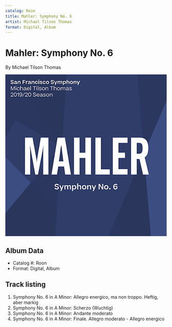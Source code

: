 ```yaml
---
catalog: Roon
title: Mahler: Symphony No. 6
artist: Michael Tilson Thomas
format: Digital, Album
---
```


# Mahler: Symphony No. 6

By Michael Tilson Thomas

![](../../assets/albumcovers/Michael_Tilson_Thomas-Mahler-_Symphony_No_6.png)

## Album Data

- Catalog #: Roon
- Format: Digital, Album


## Track listing


1. Symphony No. 6 in A Minor: Allegro energico, ma non troppo. Heftig, aber markig
2. Symphony No. 6 in A Minor: Scherzo (Wuchtig)
3. Symphony No. 6 in A Minor: Andante moderato
4. Symphony No. 6 in A Minor: Finale. Allegro moderato - Allegro energico

